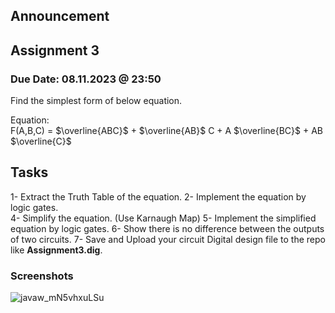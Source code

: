 ## Announcement

## Assignment 3
### Due Date: 08.11.2023 @ 23:50
Find the simplest form of below equation. 

Equation:  
F(A,B,C) = $\overline{ABC}$ + $\overline{AB}$ C + A $\overline{BC}$ + AB $\overline{C}$

## Tasks
1- Extract the Truth Table of the equation. 
2- Implement the equation by logic gates.  
4- Simplify the equation. (Use Karnaugh Map)
5- Implement the simplified equation by logic gates.
6- Show there is no difference between the outputs of two circuits.
7- Save and Upload your circuit Digital design file to the repo like **Assignment3.dig**. 

### Screenshots
![javaw_mN5vhxuLSu](https://github.com/abbaselmas/Assignment/assets/148023516/1c3ff971-af9b-4b65-880c-8e7b67656d67)

